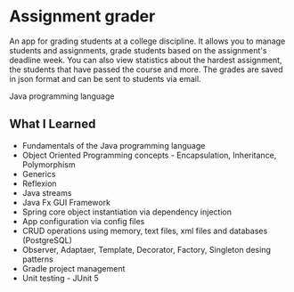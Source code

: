 # Assignment grader
An app for grading students at a college discipline. It allows you to manage students and assignments, grade students based on the assignment's deadline week. You can also view statistics about the hardest assignment, the students that have passed the course and more. The grades are saved in json format and can be sent to students via email.

Java programming language

## What I Learned
* Fundamentals of the Java programming language
* Object Oriented Programming concepts - Encapsulation, Inheritance, Polymorphism
* Generics
* Reflexion
* Java streams
* Java Fx GUI Framework
* Spring core object instantiation via dependency injection
* App configuration via config files
* CRUD operations using memory, text files, xml files and databases (PostgreSQL)
* Observer, Adaptaer, Template, Decorator, Factory, Singleton desing patterns
* Gradle project management
* Unit testing - JUnit 5
